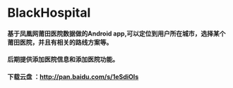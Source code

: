 # BlackHospital

#### 基于凤凰网莆田医院数据做的Android app,可以定位到用户所在城市，选择某个莆田医院，并且有相关的路线方案等。

#### 后期提供添加医院信息和添加医院功能。

#### 下载云盘 ：http://pan.baidu.com/s/1eSdiOls



